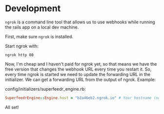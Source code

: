 
# Development

`ngrok` is a command line tool that allows us to use webhooks while running the rails app on a local dev machine.

First, make sure `ngrok` is installed.

Start ngrok with:

```
ngrok http 80
```

Now, I'm cheap and I haven't paid for ngrok yet, so that means we have the free version that changes the webhook URL every time you restart it. So, every time ngrok is started we need to update the forwarding URL in the initializer. We can get a forwarding URL from the output of ngrok. Example:

config/initializers/superfeedr_engine.rb:

```ruby
SuperfeedrEngine::Engine.host = "b2a46eb2.ngrok.io" # Your hostname (no http). Used for webhooks!
```

All set!
